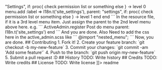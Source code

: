 <snippet>
  <content><![CDATA[
# ${1:Project Name}
TODO: Write a project description
## Installation
Does not need any additional package. 
Put the active_admin_nested_menu.rb file from here to config/initializers folder.
## Usage
The level 0 menu item(topmost) needs to added from the config/initializers/active_admin.rb file. e.g.
```
config.namespace :admin do |admin|
	admin.build_menu do |menu|
	  menu.add :label => "Settings", if: proc{ check permission list or something else } -> level 0
	  menu.add :label => I18n.t('site_settings'), parent: "settings", if: proc{ check permission list or 
	  something else } -> level 1
	end
end
```
In the resource file, if it is a 3rd level menu item. Just assign the parent to the 2nd level menu above here. e.g.
```
ActiveAdmin.register Post do
  menu parent: I18n.t('site_settings')
end
```
And you are done. Also Need to add the css here in the active_admin.scss like 
```
@import "nested_menu";
```
Now, you are done.
## Contributing
1. Fork it!
2. Create your feature branch: `git checkout -b my-new-feature`
3. Commit your changes: `git commit -am 'Add some feature'`
4. Push to the branch: `git push origin my-new-feature`
5. Submit a pull request :D
## History
TODO: Write history
## Credits
TODO: Write credits
## License
TODO: Write license
]]></content>
  <tabTrigger>readme</tabTrigger>
</snippet>

